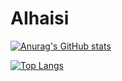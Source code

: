 # AIhaisi #
[![Anurag's GitHub stats](https://github-readme-stats.vercel.app/api?username=AIhaisi&theme=tokyonight)](https://github.com/anuraghazra/github-readme-stats)

[![Top Langs](https://github-readme-stats.vercel.app/api/top-langs/?username=AIhaisi&hide=javascript,html&theme=tokyonight&layout=compact)](https://github.com/anuraghazra/github-readme-stats)
<!--
![](http://github-profile-summary-cards.vercel.app/api/cards/stats?username=AIhaisi&theme=transparent)
![](http://github-profile-summary-cards.vercel.app/api/cards/repos-per-language?username=AIhaisi&theme=transparent)

-->
<!--
**AIhaisi/AIhaisi** is a ✨ _special_ ✨ repository because its `README.md` (this file) appears on your GitHub profile.

Here are some ideas to get you started:

- 🔭 I’m currently working on ...
- 🌱 I’m currently learning ...
- 👯 I’m looking to collaborate on ...
- 🤔 I’m looking for help with ...
- 💬 Ask me about ...
- 📫 How to reach me: ...
- 😄 Pronouns: ...
- ⚡ Fun fact: ...
-->
